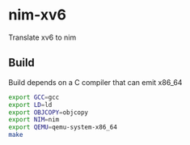 # nim-xv6
Translate xv6 to nim


## Build


Build depends on a C compiler that can emit x86_64

```bash
export GCC=gcc
export LD=ld
export OBJCOPY=objcopy
export NIM=nim
export QEMU=qemu-system-x86_64
make

